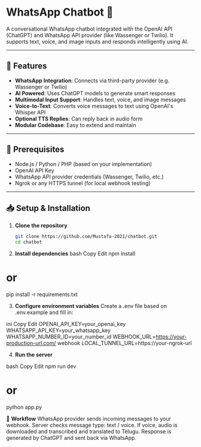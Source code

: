 # WhatsApp Chatbot 🤖

A conversational WhatsApp chatbot integrated with the OpenAI API (ChatGPT) and WhatsApp API provider (like Wassenger or Twilio). It supports text, voice, and image inputs and responds intelligently using AI.

---

## 🚀 Features

- **WhatsApp Integration**: Connects via third-party provider (e.g. Wassenger or Twilio)
- **AI Powered**: Uses ChatGPT models to generate smart responses
- **Multimodal Input Support**: Handles text, voice, and image messages
- **Voice-to-Text**: Converts voice messages to text using OpenAI's Whisper API
- **Optional TTS Replies**: Can reply back in audio form
- **Modular Codebase**: Easy to extend and maintain

---

## 🧩 Prerequisites

- Node.js / Python / PHP (based on your implementation)
- OpenAI API Key
- WhatsApp API provider credentials (Wassenger, Twilio, etc.)
- Ngrok or any HTTPS tunnel (for local webhook testing)

---

## 📥 Setup & Installation

1. **Clone the repository**  
   ```bash
   git clone https://github.com/Mustafa-2021/chatbot.git
   cd chatbot
   
2. **Install dependencies**
bash
Copy
Edit
npm install
# or
pip install -r requirements.txt


3. **Configure environment variables**
Create a .env file based on .env.example and fill in:

ini
Copy
Edit
OPENAI_API_KEY=your_openai_key
WHATSAPP_API_KEY=your_whatsapp_key
WHATSAPP_NUMBER_ID=your_number_id
WEBHOOK_URL=https://your-production-url.com/
webhook
LOCAL_TUNNEL_URL=https://your-ngrok-url

4. **Run the server**

bash
Copy
Edit
npm run dev
# or
python app.py


💬 **Workflow**
WhatsApp provider sends incoming messages to your webhook.
Server checks message type: text / voice.
If voice, audio is downloaded and transcribed and translated to Telugu.
Response is generated by ChatGPT and sent back via WhatsApp.
